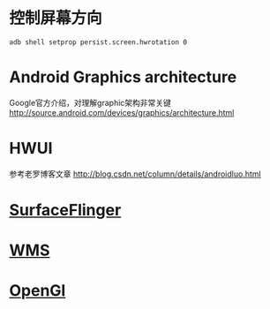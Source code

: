# 控制屏幕方向
```
adb shell setprop persist.screen.hwrotation 0
```
# Android Graphics architecture
Google官方介绍，对理解graphic架构非常关键
http://source.android.com/devices/graphics/architecture.html
# HWUI
参考老罗博客文章
http://blog.csdn.net/column/details/androidluo.html
# [SurfaceFlinger](SurfaceFlinger.md)
# [WMS](WMS.md)
# [OpenGl](OpenGl.md)
